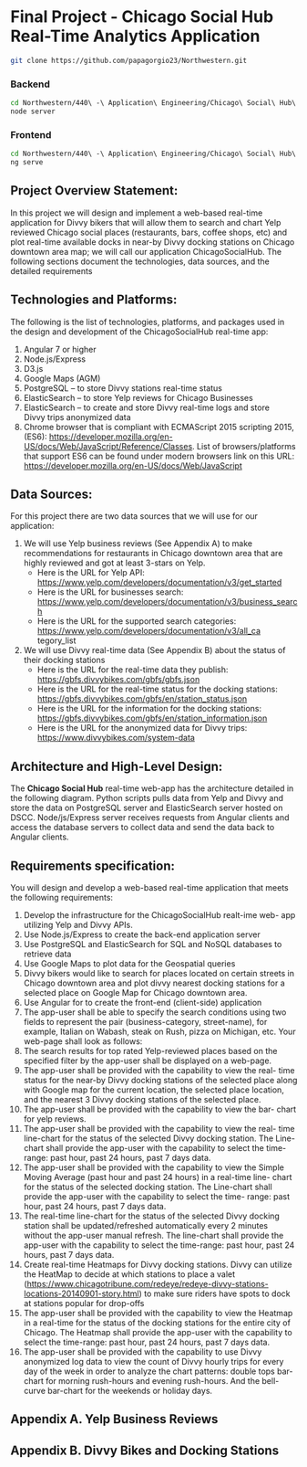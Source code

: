 Final Project - Chicago Social Hub Real-Time Analytics Application
================

``` bash
git clone https://github.com/papagorgio23/Northwestern.git
```

### Backend

``` bash
cd Northwestern/440\ -\ Application\ Engineering/Chicago\ Social\ Hub\ App/backend/
node server
```

### Frontend

``` bash
cd Northwestern/440\ -\ Application\ Engineering/Chicago\ Social\ Hub\ App/frontend/
ng serve
```

## Project Overview Statement:

In this project we will design and implement a web-based real-time
application for Divvy bikers that will allow them to search and chart
Yelp reviewed Chicago social places (restaurants, bars, coffee shops,
etc) and plot real-time available docks in near-by Divvy docking
stations on Chicago downtown area map; we will call our application
ChicagoSocialHub. The following sections document the technologies, data
sources, and the detailed requirements

## Technologies and Platforms:

The following is the list of technologies, platforms, and packages used
in the design and development of the ChicagoSocialHub real-time app:

1.  Angular 7 or higher  
2.  Node.js/Express  
3.  D3.js  
4.  Google Maps (AGM)  
5.  PostgreSQL – to store Divvy stations real-time status  
6.  ElasticSearch – to store Yelp reviews for Chicago Businesses  
7.  ElasticSearch – to create and store Divvy real-time logs and store  
    Divvy trips anonymized data  
8.  Chrome browser that is compliant with ECMAScript 2015 scripting
    2015, (ES6):
    <https://developer.mozilla.org/en-US/docs/Web/JavaScript/Reference/Classes>.
    List of browsers/platforms that support ES6 can be found under
    modern browsers link on this URL:
    <https://developer.mozilla.org/en-US/docs/Web/JavaScript>

## Data Sources:

For this project there are two data sources that we will use for our
application:

1.  We will use Yelp business reviews (See Appendix A) to make
    recommendations for restaurants in Chicago downtown area that are
    highly reviewed and got at least 3-stars on Yelp.
      - Here is the URL for Yelp API:
        <https://www.yelp.com/developers/documentation/v3/get_started>  
      - Here is the URL for businesses search:
        <https://www.yelp.com/developers/documentation/v3/business_search>  
      - Here is the URL for the supported search categories:
        <https://www.yelp.com/developers/documentation/v3/all_ca>
        tegory\_list
2.  We will use Divvy real-time data (See Appendix B) about the status
    of their docking stations
      - Here is the URL for the real-time data they publish:
        <https://gbfs.divvybikes.com/gbfs/gbfs.json>  
      - Here is the URL for the real-time status for the docking
        stations:
        <https://gbfs.divvybikes.com/gbfs/en/station_status.json>  
      - Here is the URL for the information for the docking stations:
        <https://gbfs.divvybikes.com/gbfs/en/station_information.json>  
      - Here is the URL for the anonymized data for Divvy trips:
        <https://www.divvybikes.com/system-data>

## Architecture and High-Level Design:

The **Chicago Social Hub** real-time web-app has the architecture
detailed in the following diagram. Python scripts pulls data from Yelp
and Divvy and store the data on PostgreSQL server and ElasticSearch
server hosted on DSCC. Node/js/Express server receives requests from
Angular clients and access the database servers to collect data and send
the data back to Angular clients.

## Requirements specification:

You will design and develop a web-based real-time application that meets
the following requirements:

1.  Develop the infrastructure for the ChicagoSocialHub realt-ime web-
    app utilizing Yelp and Divvy APIs.  
2.  Use Node.js/Express to create the back-end application server  
3.  Use PostgreSQL and ElasticSearch for SQL and NoSQL databases to
    retrieve data  
4.  Use Google Maps to plot data for the Geospatial queries  
5.  Divvy bikers would like to search for places located on certain
    streets in Chicago downtown area and plot divvy nearest docking
    stations for a selected place on Google Map for Chicago downtown
    area.  
6.  Use Angular for to create the front-end (client-side) application  
7.  The app-user shall be able to specify the search conditions using
    two fields to represent the pair (business-category, street-name),
    for example, Italian on Wabash, steak on Rush, pizza on Michigan,
    etc. Your web-page shall look as follows:  
8.  The search results for top rated Yelp-reviewed places based on the
    specified filter by the app-user shall be displayed on a web-page.  
9.  The app-user shall be provided with the capability to view the real-
    time status for the near-by Divvy docking stations of the selected
    place along with Google map for the current location, the selected
    place location, and the nearest 3 Divvy docking stations of the
    selected place.  
10. The app-user shall be provided with the capability to view the bar-
    chart for yelp reviews.  
11. The app-user shall be provided with the capability to view the real-
    time line-chart for the status of the selected Divvy docking
    station. The Line-chart shall provide the app-user with the
    capability to select the time-range: past hour, past 24 hours, past
    7 days data.  
12. The app-user shall be provided with the capability to view the
    Simple Moving Average (past hour and past 24 hours) in a real-time
    line- chart for the status of the selected docking station. The
    Line-chart shall provide the app-user with the capability to select
    the time- range: past hour, past 24 hours, past 7 days data.  
13. The real-time line-chart for the status of the selected Divvy
    docking station shall be updated/refreshed automatically every 2
    minutes without the app-user manual refresh. The line-chart shall
    provide the app-user with the capability to select the time-range:
    past hour, past 24 hours, past 7 days data.  
14. Create real-time Heatmaps for Divvy docking stations. Divvy can
    utilize the HeatMap to decide at which stations to place a valet
    (<https://www.chicagotribune.com/redeye/redeye-divvy-stations-locations-20140901-story.html>)
    to make sure riders have spots to dock at stations popular for
    drop-offs  
15. The app-user shall be provided with the capability to view the
    Heatmap in a real-time for the status of the docking stations for
    the entire city of Chicago. The Heatmap shall provide the app-user
    with the capability to select the time-range: past hour, past 24
    hours, past 7 days data.  
16. The app-user shall be provided with the capability to use Divvy
    anonymized log data to view the count of Divvy hourly trips for
    every day of the week in order to analyze the chart patterns: double
    tops bar-chart for morning rush-hours and evening rush-hours. And
    the bell-curve bar-chart for the weekends or holiday days.

## Appendix A. Yelp Business Reviews

## Appendix B. Divvy Bikes and Docking Stations
